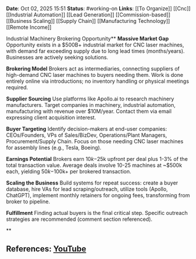 **Date**: Oct 02, 2025 15:51
**Status**: #working-on
**Links**: [[To Organize]] [[Cnc]] [[Industrial Automation]] [[Lead Generation]] [[Commission-based]] [[Business Scaling]] [[Supply Chain]] [[Manufacturing Technology]] [[Remote Income]]

Industrial Machinery Brokering Opportunity**
**Massive Market Gap**
Opportunity exists in a $500B+ industrial market for CNC laser machines, with demand far exceeding supply due to long lead times (months/years). Businesses are actively seeking solutions.

**Brokering Model**
Brokers act as intermediaries, connecting suppliers of high-demand CNC laser machines to buyers needing them. Work is done entirely online via introductions; no inventory handling or physical meetings required.

**Supplier Sourcing**
Use platforms like Apollo.ai to research machinery manufacturers. Target companies in machinery, industrial automation, manufacturing with revenue over $10M/year. Contact them via email expressing client acquisition interest.

**Buyer Targeting**
Identify decision-makers at end-user companies: CEOs/Founders, VPs of Sales/BizDev, Operations/Plant Managers, Procurement/Supply Chain. Focus on those needing CNC laser machines for assembly lines (e.g., Tesla, Boeing).

**Earnings Potential**
Brokers earn $10k-$25k upfront per deal plus 1-3% of the total transaction value. Average deals involve 10-25 machines at ~$500k each, yielding $50k-$100k+ per brokered transaction.

**Scaling the Business**
Build systems for repeat success: create a buyer database, hire VAs for lead scraping/outreach, utilize tools (Apollo, ChatGPT), implement monthly retainers for ongoing fees, transforming from broker to pipeline.

**Fulfillment**
Finding actual buyers is the final critical step. Specific outreach strategies are recommended (comment section referenced).

**

## References: [YouTube](https://www.youtube.com/watch?v=WzZeKJ8VIgY)
